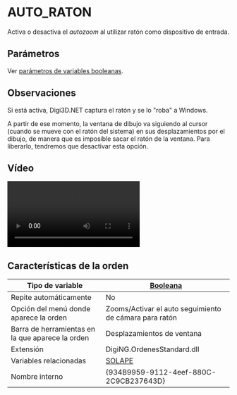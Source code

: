 # AUTO_RATON

Activa o desactiva el _autozoom_ al utilizar ratón como dispositivo de entrada.

## Parámetros

Ver [parámetros de variables booleanas](../../../ordenes/variables/variables-booleanas.md).

## Observaciones

Si está activa, Digi3D.NET captura el ratón y se lo "roba" a Windows.

A partir de ese momento, la ventana de dibujo va siguiendo al cursor (cuando se mueve con el ratón del sistema) en sus desplazamientos por el dibujo, de manera que es imposible sacar el ratón de la ventana. Para liberarlo, tendremos que desactivar esta opción.

## Vídeo

<video controls><source src="https://digi21.blob.core.windows.net/videos-ayuda/AUTO_RATON.mp4" type="video/mp4"></video>

## Características de la orden

| Tipo de variable                                 | [Booleana](../../../ordenes/variables/variables-booleanas.md) |
| ------------------------------------------------ | ------------------------------------------------------------- |
| Repite automáticamente                           | No                                                            |
| Opción del menú donde aparece la orden           | Zooms/Activar el auto seguimiento de cámara para ratón        |
| Barra de herramientas en la que aparece la orden | Desplazamientos de ventana                                    |
| Extensión                                        | DigiNG.OrdenesStandard.dll                                    |
| Variables relacionadas                           | [SOLAPE](/digi3d-net/referencia/ventana-de-dibujo/variables/s/solape.md)                                      |
| Nombre interno                                   | {934B9959-9112-4eef-880C-2C9CB237643D}                        |
